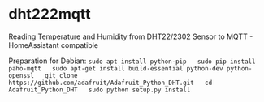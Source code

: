 # dht222mqtt
Reading Temperature and Humidity from DHT22/2302 Sensor to MQTT - HomeAssistant compatible

Preparation for Debian:
`sudo apt install python-pip  
sudo pip install paho-mqtt  
sudo apt-get install build-essential python-dev python-openssl  
git clone https://github.com/adafruit/Adafruit_Python_DHT.git  
cd Adafruit_Python_DHT  
sudo python setup.py install`
